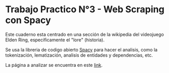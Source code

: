 # Trabajo Practico N°3 - Web Scraping con Spacy

Este cuaderno esta centrado en una sección de la wikipedia del videojuego Elden Ring, especificamente el "lore" (historia).

Se usa la libreria de codigo abierto [Spacy](https://spacy.io/) para hacer el analisis, como la tokenización, lematización, analisis de entidades y dependencias, etc.

La página a analizar se encuentra en este [link](https://eldenring.wiki.fextralife.com/Lore).

